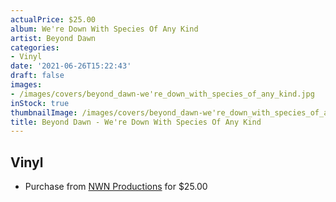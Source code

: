 ```yaml
---
actualPrice: $25.00
album: We're Down With Species Of Any Kind
artist: Beyond Dawn
categories:
- Vinyl
date: '2021-06-26T15:22:43'
draft: false
images:
- /images/covers/beyond_dawn-we're_down_with_species_of_any_kind.jpg
inStock: true
thumbnailImage: /images/covers/beyond_dawn-we're_down_with_species_of_any_kind-thumb.jpg
title: Beyond Dawn - We're Down With Species Of Any Kind
---
```


## Vinyl
* Purchase from [NWN Productions](http://shop.nwnprod.com/index.php?route=product/product&path=75&product_id=14288&sort=pd.name&order=ASC) for $25.00
